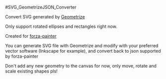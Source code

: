 #SVG_GeometrizeJSON_Converter

Convert SVG generated by [Geometrize](https://github.com/Tw1ddle/geometrize)

Only support rotated ellipses and rectangles right now.

Created for [forza-painter](https://github.com/forza-painter/forza-painter)

You can generate SVG file with Geometrize and modify with your preferred vector software (Inkscape for example), and convert back to json supported by forza-painter

Don't add any new geometry to the canvas for now, only move, rotate and scale existing shapes pls!